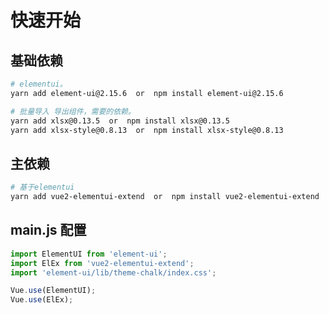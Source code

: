 # 快速开始

## 基础依赖

``` bash
# elementui。
yarn add element-ui@2.15.6  or  npm install element-ui@2.15.6

# 批量导入 导出组件，需要的依赖。
yarn add xlsx@0.13.5  or  npm install xlsx@0.13.5
yarn add xlsx-style@0.8.13  or  npm install xlsx-style@0.8.13

```

## 主依赖


``` bash
# 基于elementui
yarn add vue2-elementui-extend  or  npm install vue2-elementui-extend

```

## main.js 配置
``` javascript
import ElementUI from 'element-ui';
import ElEx from 'vue2-elementui-extend';
import 'element-ui/lib/theme-chalk/index.css';

Vue.use(ElementUI);
Vue.use(ElEx);

```
